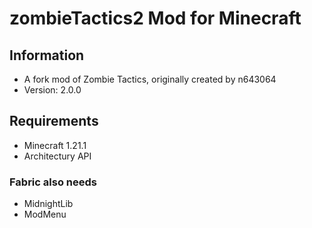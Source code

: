 # zombieTactics2 Mod for Minecraft
## Information
- A fork mod of Zombie Tactics, originally created by n643064
- Version: 2.0.0
## Requirements
- Minecraft 1.21.1
- Architectury API
### Fabric also needs
- MidnightLib
- ModMenu
